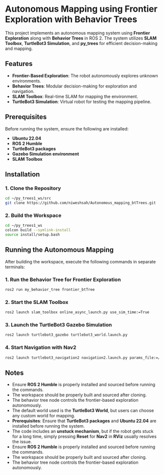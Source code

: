 # Autonomous Mapping using Frontier Exploration with Behavior Trees

This project implements an autonomous mapping system using **Frontier Exploration** along with **Behavior Trees** in ROS 2. The system utilizes **SLAM Toolbox**, **TurtleBot3 Simulation**, and **py\_trees** for efficient decision-making and mapping.

## Features

- **Frontier-Based Exploration**: The robot autonomously explores unknown environments.
- **Behavior Trees**: Modular decision-making for exploration and navigation.
- **SLAM Toolbox**: Real-time SLAM for mapping the environment.
- **TurtleBot3 Simulation**: Virtual robot for testing the mapping pipeline.

## Prerequisites

Before running the system, ensure the following are installed:

- **Ubuntu 22.04**
- **ROS 2 Humble**
- **TurtleBot3 packages**
- **Gazebo Simulation environment**
- **SLAM Toolbox**

## Installation

### 1. Clone the Repository

```bash
cd ~/py_trees1_ws/src
git clone https://github.com/niweshsah/Autonomous_mapping_btTrees.git
```

### 2. Build the Workspace

```bash
cd ~/py_trees1_ws
colcon build --symlink-install
source install/setup.bash
```

## Running the Autonomous Mapping

After building the workspace, execute the following commands in separate terminals:

### 1. Run the Behavior Tree for Frontier Exploration

```bash
ros2 run my_behavior_tree frontier_btTree
```

### 2. Start the SLAM Toolbox

```bash
ros2 launch slam_toolbox online_async_launch.py use_sim_time:=True
```

### 3. Launch the TurtleBot3 Gazebo Simulation

```bash
ros2 launch turtlebot3_gazebo turtlebot3_world.launch.py
```

### 4. Start Navigation with Nav2

```bash
ros2 launch turtlebot3_navigation2 navigation2.launch.py params_file:=/home/niweshsah/py_trees1_ws/config/nav2_params.yaml use_sim_time:=True
```

## Notes

- Ensure **ROS 2 Humble** is properly installed and sourced before running the commands.
- The workspace should be properly built and sourced after cloning.
- The behavior tree node controls the frontier-based exploration autonomously.
- The default world used is the **TurtleBot3 World**, but users can choose any custom world for mapping.
- **Prerequisites**: Ensure that **TurtleBot3 packages** and **Ubuntu 22.04** are installed before running the system.
- The code includes an **unstuck mechanism**, but if the robot gets stuck for a long time, simply pressing **Reset** for **Nav2** in **RViz** usually resolves the issue.
- Ensure **ROS 2 Humble** is properly installed and sourced before running the commands.
- The workspace should be properly built and sourced after cloning.
- The behavior tree node controls the frontier-based exploration autonomously.

